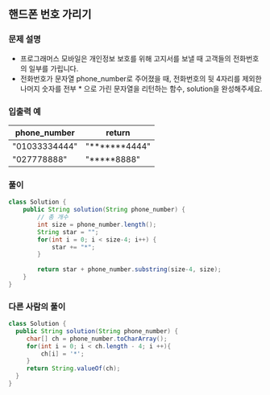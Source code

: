
## 핸드폰 번호 가리기 ##

### 문제 설명 ###
- 프로그래머스 모바일은 개인정보 보호를 위해 고지서를 보낼 때 고객들의 전화번호의 일부를 가립니다.
- 전화번호가 문자열 phone_number로 주어졌을 때, 전화번호의 뒷 4자리를 제외한 나머지 숫자를 전부 * 으로 가린 문자열을 리턴하는 함수, solution을 완성해주세요.

### 입출력 예 ###
phone_number |	return
---- | ---- 
"01033334444" |	"*******4444"
"027778888"	| "*****8888"


### 풀이 ###
````java
class Solution {
    public String solution(String phone_number) {
        // 총 개수
		int size = phone_number.length();
		String star = "";
		for(int i = 0; i < size-4; i++) {
			star += "*";
		}
		
        return star + phone_number.substring(size-4, size);
    }
}
````


### 다른 사람의 풀이 ###
````java
class Solution {
  public String solution(String phone_number) {
     char[] ch = phone_number.toCharArray();
     for(int i = 0; i < ch.length - 4; i ++){
         ch[i] = '*';
     }
     return String.valueOf(ch);
  }
}
````
